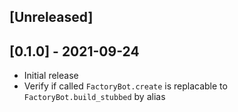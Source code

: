 ## [Unreleased]

## [0.1.0] - 2021-09-24

- Initial release
- Verify if called `FactoryBot.create` is replacable to `FactoryBot.build_stubbed` by alias
